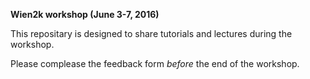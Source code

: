**Wien2k workshop (June 3-7, 2016)**

This repositary is designed to share tutorials and lectures during the workshop.

Please complease the feedback form _before_ the end of the workshop.
